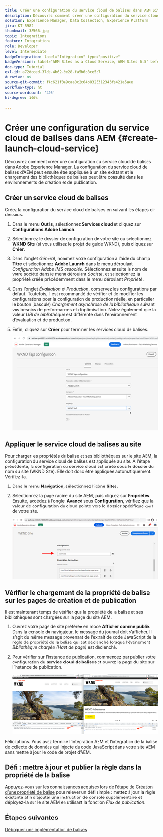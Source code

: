 ```yaml
---
title: Créer une configuration du service cloud de balises dans AEM Sites
description: Découvrez comment créer une configuration du service cloud de balises dans AEM.
solution: Experience Manager, Data Collection, Experience Platform
jira: KT-5982
thumbnail: 38566.jpg
topic: Integrations
feature: Integrations
role: Developer
level: Intermediate
badgeIntegration: label="Intégration" type="positive"
badgeVersions: label="AEM Sites as a Cloud Service, AEM Sites 6.5" before-title="false"
doc-type: Tutorial
exl-id: a72ddced-37de-4b62-9e28-fa5b6c8ce5b7
duration: 99
source-git-commit: f4c621f3a9caa8c2c64b8323312343fe421a5aee
workflow-type: ht
source-wordcount: '495'
ht-degree: 100%

---
```


# Créer une configuration du service cloud de balises dans AEM {#create-launch-cloud-service}

Découvrez comment créer une configuration du service cloud de balises dans Adobe Experience Manager. La configuration du service cloud de balises d’AEM peut ensuite être appliquée à un site existant et le chargement des bibliothèques de balises peut être consulté dans les environnements de création et de publication.

## Créer un service cloud de balises

Créez la configuration du service cloud de balises en suivant les étapes ci-dessous.

1. Dans le menu **Outils**, sélectionnez **Services cloud** et cliquez sur **Configurations Adobe Launch**.
1. Sélectionnez le dossier de configuration de votre site ou sélectionnez **WKND Site** (si vous utilisez le projet de guide WKND), puis cliquez sur **Créer**.
1. Dans l’onglet _Général_, nommez votre configuration à l’aide du champ **Titre** et sélectionnez **Adobe Launch** dans le menu déroulant _Configuration Adobe IMS associée_. Sélectionnez ensuite le nom de votre société dans le menu déroulant _Société_, et sélectionnez la propriété créée précédemment dans le menu déroulant _Propriété_.
1. Dans l’onglet _Évaluation_ et _Production_, conservez les configurations par défaut. Toutefois, il est recommandé de vérifier et de modifier les configurations pour la configuration de production réelle, en particulier le bouton (bascule) _Chargement asynchrone de la bibliothèque_ suivant vos besoins de performances et d’optimisation. Notez également que la valeur _URI de bibliothèque_ est différente dans l’environnement d’évaluation et de production.
1. Enfin, cliquez sur **Créer** pour terminer les services cloud de balises.

   ![Configuration des services cloud de balises](assets/launch-cloud-services-config.png)

## Appliquer le service cloud de balises au site

Pour charger les propriétés de balise et ses bibliothèques sur le site AEM, la configuration du service cloud de balises est appliquée au site. À l’étape précédente, la configuration du service cloud est créée sous le dossier du nom du site (WKND Site). Elle doit donc être appliquée automatiquement. Vérifiez-la.

1. Dans le menu **Navigation**, sélectionnez l’icône **Sites**.

1. Sélectionnez la page racine du site AEM, puis cliquez sur **Propriétés**. Ensuite, accédez à l’onglet **Avancé** sous **Configuration**, vérifiez que la valeur de configuration du cloud pointe vers le dossier spécifique `conf` de votre site.

   ![Application d’une configuration de services cloud au site.](assets/apply-cloud-services-config-to-site.png)

## Vérifier le chargement de la propriété de balise sur les pages de création et de publication

Il est maintenant temps de vérifier que la propriété de la balise et ses bibliothèques sont chargées sur la page du site AEM.

1. Ouvrez votre page de site préférée en mode **Afficher comme publié**. Dans la console du navigateur, le message du journal doit s’afficher. Il s’agit du même message provenant de l’extrait de code JavaScript de la règle de propriété de la balise qui est déclenché lorsque l’événement _Bibliothèque chargée (Haut de page)_ est déclenché.

1. Pour vérifier sur l’instance de publication, commencez par publier votre configuration du **service cloud de balises** et ouvrez la page du site sur l’instance de publication.

   ![Propriété de la balise sur les pages de création et de publication.](assets/tag-property-on-author-publish-pages.png)

Félicitations. Vous avez terminé l’intégration AEM et l’intégration de la balise de collecte de données qui injecte du code JavaScript dans votre site AEM sans mettre à jour le code de projet d’AEM.

## Défi : mettre à jour et publier la règle dans la propriété de la balise

Appuyez-vous sur les connaissances acquises lors de l’étape de [Création d’une propriété de balise](./create-tag-property.md) pour relever un défi simple : mettez à jour la règle existante afin d’ajouter une instruction de console supplémentaire et déployez-la sur le site AEM en utilisant la fonction _Flux de publication_.

## Étapes suivantes

[Déboguer une implémentation de balises](debug-tags-implementation.md)
